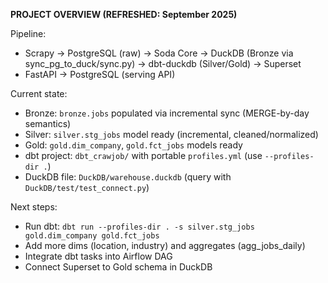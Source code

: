 **PROJECT OVERVIEW (REFRESHED: September 2025)**

Pipeline:
- Scrapy → PostgreSQL (raw) → Soda Core → DuckDB (Bronze via sync_pg_to_duck/sync.py) → dbt-duckdb (Silver/Gold) → Superset
- FastAPI → PostgreSQL (serving API)

Current state:
- Bronze: `bronze.jobs` populated via incremental sync (MERGE-by-day semantics)
- Silver: `silver.stg_jobs` model ready (incremental, cleaned/normalized)
- Gold: `gold.dim_company`, `gold.fct_jobs` models ready
- dbt project: `dbt_crawjob/` with portable `profiles.yml` (use `--profiles-dir .`)
- DuckDB file: `DuckDB/warehouse.duckdb` (query with `DuckDB/test/test_connect.py`)

Next steps:
- Run dbt: `dbt run --profiles-dir . -s silver.stg_jobs gold.dim_company gold.fct_jobs`
- Add more dims (location, industry) and aggregates (agg_jobs_daily)
- Integrate dbt tasks into Airflow DAG
- Connect Superset to Gold schema in DuckDB
